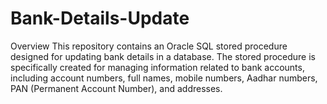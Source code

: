 # Bank-Details-Update

Overview
This repository contains an Oracle SQL stored procedure designed for updating bank details in a database. The stored procedure is specifically created for managing information related to bank accounts, including account numbers, full names, mobile numbers, Aadhar numbers, PAN (Permanent Account Number), and addresses.
